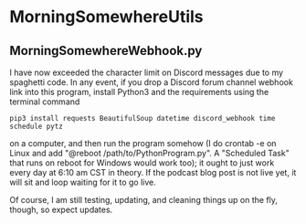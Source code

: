 # MorningSomewhereUtils

## MorningSomewhereWebhook.py
I have now exceeded the character limit on Discord messages due to my spaghetti code. In any event, if you drop a Discord forum channel webhook link into this program, install Python3 and the requirements using the terminal command
```
pip3 install requests BeautifulSoup datetime discord_webhook time schedule pytz
```
on a computer, and then run the program somehow (I do crontab -e on Linux and add "@reboot /path/to/PythonProgram.py". A "Scheduled Task" that runs on reboot for Windows would work too); it ought to just work every day at 6:10 am CST in theory. If the podcast blog post is not live yet, it will sit and loop waiting for it to go live. 

Of course, I am still testing, updating, and cleaning things up on the fly, though, so expect updates. 
